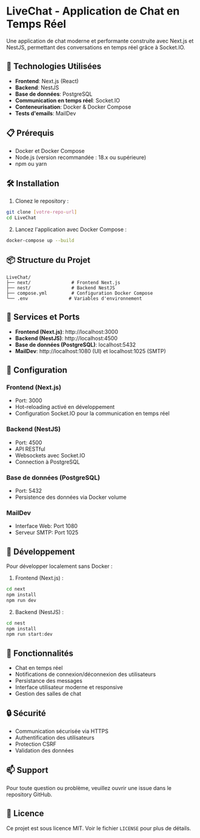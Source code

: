 # LiveChat - Application de Chat en Temps Réel

Une application de chat moderne et performante construite avec Next.js et NestJS, permettant des conversations en temps réel grâce à Socket.IO.

## 🚀 Technologies Utilisées

- **Frontend**: Next.js (React)
- **Backend**: NestJS
- **Base de données**: PostgreSQL
- **Communication en temps réel**: Socket.IO
- **Conteneurisation**: Docker & Docker Compose
- **Tests d'emails**: MailDev

## 📋 Prérequis

- Docker et Docker Compose
- Node.js (version recommandée : 18.x ou supérieure)
- npm ou yarn

## 🛠 Installation

1. Clonez le repository :
```bash
git clone [votre-repo-url]
cd LiveChat
```

2. Lancez l'application avec Docker Compose :
```bash
docker-compose up --build
```

## 📦 Structure du Projet

```
LiveChat/
├── next/               # Frontend Next.js
├── nest/               # Backend NestJS
├── compose.yml         # Configuration Docker Compose
└── .env               # Variables d'environnement
```

## 🔌 Services et Ports

- **Frontend (Next.js)**: http://localhost:3000
- **Backend (NestJS)**: http://localhost:4500
- **Base de données (PostgreSQL)**: localhost:5432
- **MailDev**: http://localhost:1080 (UI) et localhost:1025 (SMTP)

## 🔧 Configuration

### Frontend (Next.js)
- Port: 3000
- Hot-reloading activé en développement
- Configuration Socket.IO pour la communication en temps réel

### Backend (NestJS)
- Port: 4500
- API RESTful
- Websockets avec Socket.IO
- Connection à PostgreSQL

### Base de données (PostgreSQL)
- Port: 5432
- Persistence des données via Docker volume

### MailDev
- Interface Web: Port 1080
- Serveur SMTP: Port 1025

## 🚀 Développement

Pour développer localement sans Docker :

1. Frontend (Next.js) :
```bash
cd next
npm install
npm run dev
```

2. Backend (NestJS) :
```bash
cd nest
npm install
npm run start:dev
```

## 📝 Fonctionnalités

- Chat en temps réel
- Notifications de connexion/déconnexion des utilisateurs
- Persistance des messages
- Interface utilisateur moderne et responsive
- Gestion des salles de chat

## 🔒 Sécurité

- Communication sécurisée via HTTPS
- Authentification des utilisateurs
- Protection CSRF
- Validation des données

## 📫 Support

Pour toute question ou problème, veuillez ouvrir une issue dans le repository GitHub.

## 📄 Licence

Ce projet est sous licence MIT. Voir le fichier `LICENSE` pour plus de détails.

